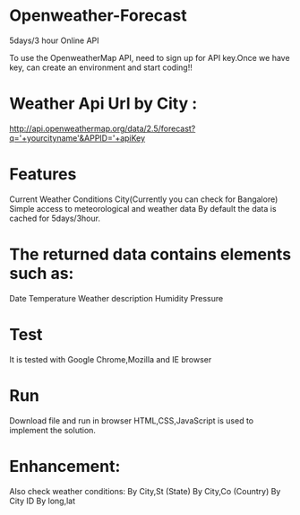 # Openweather-Forecast
5days/3 hour Online API

To use the OpenweatherMap API, need to sign up for API key.Once we have key, can create an environment and start coding!!
# Weather Api Url by City :
http://api.openweathermap.org/data/2.5/forecast?q='+yourcityname'&APPID='+apiKey

# Features

Current Weather Conditions
City(Currently you can check for Bangalore)
Simple access to meteorological and weather data
By default the data is cached for 5days/3hour.

# The returned data contains elements such as:

Date
Temperature
Weather description
Humidity
Pressure

# Test
It is tested with Google Chrome,Mozilla and IE browser

# Run
Download file and run in browser
HTML,CSS,JavaScript is used to implement the solution.

# Enhancement:
Also check weather conditions:
By City,St (State)
By City,Co (Country)
By City ID
By long,lat
